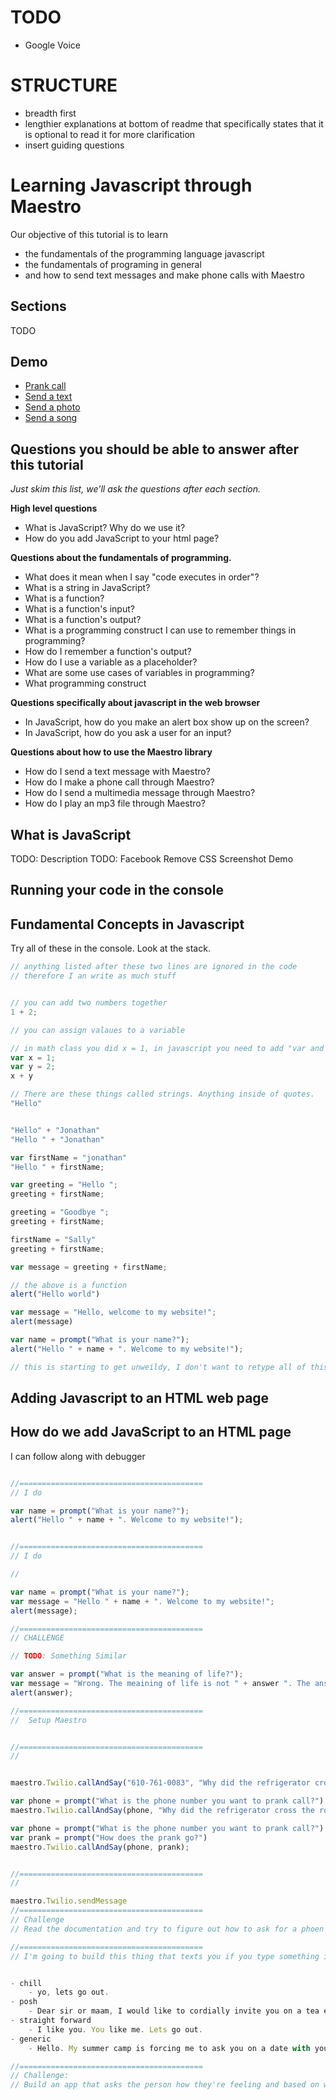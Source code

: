 # TODO
- Google Voice

# STRUCTURE
- breadth first
- lengthier explanations at bottom of readme that specifically states that it is optional to read it for more clarification
- insert guiding questions

# Learning Javascript through Maestro

Our objective of this tutorial is to learn 
- the fundamentals of the programming language javascript
- the fundamentals of programing in general
- and how to send text messages and make phone calls with Maestro

## Sections

TODO

## Demo

- [Prank call](https://cdn.rawgit.com/hackedu/hack-camp/cb7a18c7e7bff6458d33be650de70186eb225f37/cohort_4/playbook/workshops/maestro/src/examples/prank/index.html)
- [Send a text](https://cdn.rawgit.com/hackedu/hack-camp/cb7a18c7e7bff6458d33be650de70186eb225f37/cohort_4/playbook/workshops/maestro/src/examples/send_sms/index.html)
- [Send a photo](https://cdn.rawgit.com/hackedu/hack-camp/cb7a18c7e7bff6458d33be650de70186eb225f37/cohort_4/playbook/workshops/maestro/src/examples/feeling/index.html)
- [Send a song](https://cdn.rawgit.com/hackedu/hack-camp/cb7a18c7e7bff6458d33be650de70186eb225f37/cohort_4/playbook/workshops/maestro/src/examples/song/index.html)

## Questions you should be able to answer after this tutorial

*Just skim this list, we'll ask the questions after each section.*

**High level questions**

- What is JavaScript? Why do we use it?
- How do you add JavaScript to your html page?

**Questions about the fundamentals of programming.**

- What does it mean when I say "code executes in order"?
- What is a string in JavaScript?
- What is a function?
- What is a function's input?
- What is a function's output?
- What is a programming construct I can use to remember things in programming?
- How do I remember a function's output?
- How do I use a variable as a placeholder?
- What are some use cases of variables in programming?
- What programming construct

**Questions specifically about javascript in the web browser**

- In JavaScript, how do you make an alert box show up on the screen?
- In JavaScript, how do you ask a user for an input?

**Questions about how to use the Maestro library**

- How do I send a text message with Maestro?
- How do I make a phone call through Maestro?
- How do I send a multimedia message through Maestro?
- How do I play an mp3 file through Maestro?

## What is JavaScript

TODO: Description
TODO: Facebook Remove CSS Screenshot Demo

## Running your code in the console

## Fundamental Concepts in Javascript

Try all of these in the console.
Look at the stack.

```js
// anything listed after these two lines are ignored in the code
// therefore I an write as much stuff


// you can add two numbers together
1 + 2; 

// you can assign valaues to a variable

// in math class you did x = 1, in javascript you need to add "var and a semicolon"
var x = 1;
var y = 2;
x + y

// There are these things called strings. Anything inside of quotes.
"Hello"


"Hello" + "Jonathan"
"Hello " + "Jonathan"

var firstName = "jonathan"
"Hello " + firstName;

var greeting = "Hello ";
greeting + firstName;

greeting = "Goodbye ";
greeting + firstName;

firstName = "Sally"
greeting + firstName;

var message = greeting + firstName;

// the above is a function
alert("Hello world")

var message = "Hello, welcome to my website!";
alert(message)

var name = prompt("What is your name?");
alert("Hello " + name + ". Welcome to my website!");

// this is starting to get unweildy, I don't want to retype all of this every time.

```

## Adding Javascript to an HTML web page

## How do we add JavaScript to an HTML page

I can follow along with debugger

```js

//=========================================
// I do

var name = prompt("What is your name?");
alert("Hello " + name + ". Welcome to my website!");


//=========================================
// I do

// 

var name = prompt("What is your name?");
var message = "Hello " + name + ". Welcome to my website!";
alert(message);

//=========================================
// CHALLENGE

// TODO: Something Similar

var answer = prompt("What is the meaning of life?");
var message = "Wrong. The meaining of life is not " + answer ". The answer is clearly 42.";
alert(answer);

//=========================================
//  Setup Maestro


//=========================================
// 


maestro.Twilio.callAndSay("610-761-0083", "Why did the refrigerator cross the road?");

var phone = prompt("What is the phone number you want to prank call?")
maestro.Twilio.callAndSay(phone, "Why did the refrigerator cross the road?");

var phone = prompt("What is the phone number you want to prank call?")
var prank = prompt("How does the prank go?")
maestro.Twilio.callAndSay(phone, prank);


//=========================================
// 

maestro.Twilio.sendMessage
//=========================================
// Challenge
// Read the documentation and try to figure out how to ask for a phoen number and a message and send a text message to a phone number

//=========================================
// I'm going to build this thing that texts you if you type something in (it's the fastest)


- chill
    - yo, lets go out.
- posh
    - Dear sir or maam, I would like to cordially invite you on a tea escade in the gardens of golden gate park.
- straight forward
    - I like you. You like me. Lets go out.
- generic
    - Hello. My summer camp is forcing me to ask you on a date with you.

//=========================================
// Challenge:
// Build an app that asks the person how they're feeling and based on what they say, sends an apprppriate image to them.

```